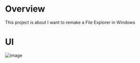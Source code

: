 # Overview
This project is about I want to remake a File Explorer in Windows

# UI
![image](https://github.com/user-attachments/assets/5064bfdb-2cb0-457c-822d-64d073bf548d)
